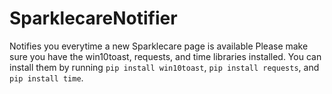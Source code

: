 # SparklecareNotifier
Notifies you everytime a new Sparklecare page is available
Please make sure you have the win10toast, requests, and time libraries installed. You can install them by running `pip install win10toast`, `pip install requests`, and `pip install time`.
